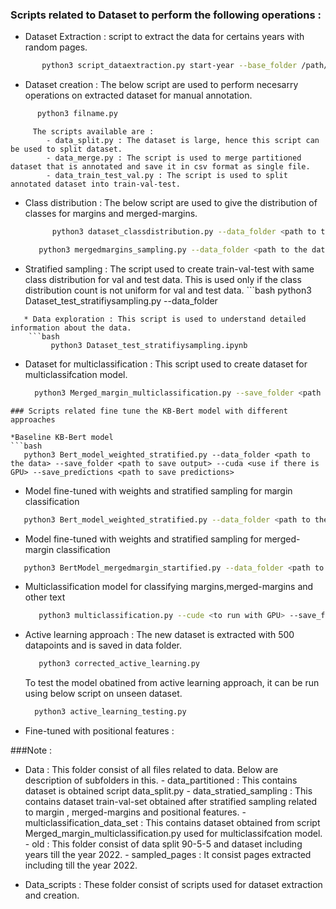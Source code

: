 ### Scripts related to Dataset to perform the following operations : 
  * Dataset Extraction : script to extract the data for certains years with random pages. 
   ```bash
          python3 script_dataextraction.py start-year --base_folder /path/to/dataset --output_folder /path/folder/to/be/saved --filer_per_folder number of files needed
   ```
   * Dataset creation : The below script are used to perform necesarry operations on extracted dataset for manual annotation.
   ```bash
         python3 filname.py
   ```
         The scripts available are : 
            - data_split.py : The dataset is large, hence this script can be used to split dataset. 
            - data_merge.py : The script is used to merge partitioned dataset that is annotated and save it in csv format as single file.
            - data_train_test_val.py : The script is used to split annotated dataset into train-val-test.
   
   * Class distribution : The below script are used to give the distribution of classes for margins and merged-margins.
      ```bash
            python3 dataset_classdistribution.py --data_folder <path to the data>
      ```
      ```bash
         python3 mergedmargins_sampling.py --data_folder <path to the data>
      ```
   *  Stratified sampling : The script used to create train-val-test with same class distribution for val and test data. This is used only if the class distribution count is not uniform for val and test data.
     ```bash
         python3 Dataset_test_stratifiysampling.py --data_folder 
```
   * Data exploration : This script is used to understand detailed information about the data.
    ```bash
         python3 Dataset_test_stratifiysampling.ipynb
```
   * Dataset for multiclassification : This script used to create dataset for multiclassifcation model.
       ```bash
         python3 Merged_margin_multiclassification.py --save_folder <path to save the folder> --data_folder <path to annotated dataset>
```  
### Scripts related fine tune the KB-Bert model with different approaches

*Baseline KB-Bert model
```bash
   python3 Bert_model_weighted_stratified.py --data_folder <path to the data> --save_folder <path to save output> --cuda <use if there is GPU> --save_predictions <path to save predictions> 
```
* Model fine-tuned with weights and stratified sampling for margin classification
```bash
   python3 Bert_model_weighted_stratified.py --data_folder <path to the data> --save_folder <path to save output> --cuda <use if there is GPU> --save_predictions <path to save predictions> --patience <the patience value for to trigger early stopping>
```
* Model fine-tuned with weights and stratified sampling for merged-margin classification
```bash
   python3 BertModel_mergedmargin_startified.py --data_folder <path to the data> --save_folder <path to save output> --cuda <use if there is GPU> --save_predictions <path to save predictions> --patience <the patience value for to trigger early stopping>
```

* Multiclassification model for classifying margins,merged-margins and other text
  ```bash
     python3 multiclassification.py --cude <to run with GPU> --save_folder <path to save the model>
  ```
* Active learning approach : The new dataset is extracted with 500 datapoints and is saved in data folder.
  ```bash
     python3 corrected_active_learning.py
  ```
  To test the model obatined from active learning approach, it can be run using below script on unseen dataset.
   ```bash
     python3 active_learning_testing.py
  ```
 * Fine-tuned with positional features :   

###Note : 
* Data : This folder consist of all files related to data. Below are description of subfolders in this.
           - data_partitioned : This contains dataset is obtained script data_split.py
           - data_stratied_sampling : This contains dataset train-val-set obtained after stratified sampling related to margin , merged-margins and positional features.
           - multiclassification_data_set : This contains dataset obtained from script Merged_margin_multiclassification.py used for multiclassifcation model.
           - old : This folder consist of data split 90-5-5 and dataset including years till the year 2022.
           - sampled_pages : It consist pages extracted including till the year 2022.

* Data_scripts : These folder consist of scripts used for dataset extraction and creation.
      

      

